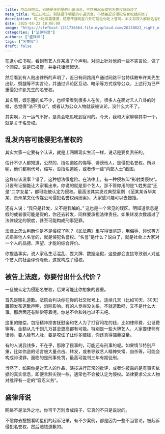 ```yaml
---
title: 吃瓜归吃瓜，别随便传明星的小道消息，不然被起诉侵犯名誉权就麻烦了
meta_title: 吃瓜归吃瓜，别随便传明星的小道消息，不然被起诉侵犯名誉权就麻烦了
description: 网上吃瓜需谨慎，随意传播明星八卦可能让你吃上官司。本文将深入解析名誉权侵权的法律红线，揭示常见的侵权误区。文章指出，使用代号、缩写进行“影射类侵权”，以及转发明知虚假的信息，同样需要承担法律责任。一旦被认定侵犯名誉权，将面临在社交账号置顶道歉、赔偿精神损害抚慰金和律师费等民事责任。若情节严重，如谣言被大量转发或造成严重后果，甚至可能构成诽谤罪，面临刑事处罚。本文旨在提醒广大网友，网络并非法外之地，吃瓜有风险，发言需谨慎，切勿因一时口快而触犯法律。
date: 2025-08-22 10:00:00
image: "https://slefboot-1251736664.file.myqcloud.com/20250822_right_of_reputation.webp"
categories: ["法律科普"]
authors: ["盛律师"]
tags: ["名誉权"]
draft: false
---
```


在逛小红书呢，看到有艺人许某发了个声明，对网上针对他的一些不实言论，做了个回应。说是已报警，并委托律师起诉。

然后看到有人贴出律所的声明了，近日有网路用户通过网路平台持续散布许某先生出轨、劈腿等不实言论，并通过评论区互动、暗示等方式误导公众，上述行为已严重侵犯许凯先生的名誉权。

其实啊，娱乐圈的瓜不少，也经常看到很多人在传。很多人在面对艺人八卦的时候，总觉得“法不责众”，或者认为公众人物就该被议论，没什么大不了。

其实啊，万一运气不好，是真会吃瓜吃到官司的。今天，我和大家聊聊其中一个，就是关于名誉权。

## 乱发内容可能侵犯名誉权的

其实大家一定要有个认识，就是上网跟现实生活一样，说话是要负责任的。

估计不少人都知道，公然的、指名道姓的侮辱、诽谤他人，是侵犯名誉权。所以呢，他们都用代号，缩写，没指名道姓，或者传一些“内部人士”截图。

这样应该没事？错了，这种想法很危险。在法律上，有一种侵权叫“影射类侵权”。只要有证据能让大家看出来，你说的就是那个艺人，那不管你用的是“L姓男星”还是“二字女星”，都可能被认定为侵权。最高法其实发过典型案例 《范某某诉毕某某、贵州某文化传媒公司侵犯名誉权纠纷案》，大家感兴趣可以去搜搜。

还有人说：“我只是转发，又不是我编的。” 这也是一个常见的误区。明知道信息是假的或者很可能是假的，你还去转发，同样要承担法律责任。如果转发次数超过了法律规定的限度，甚至可能构成刑事犯罪。

法律上怎么判断你是不是侵权了呢？《民法典》里写得很清楚，用侮辱、诽谤等方式损害他人名誉的，就是侵犯名誉权。“名誉”是什么？说白了，就是社会上大家对一个人的品德、声望、才能的综合评价。

你捏造事实，说人家私生活混乱、耍大牌、数据造假，这些都会直接导致别人对这个艺人的社会评价降低，这就构成了侵权。

## 被告上法庭，你要付出什么代价？

一旦被认定为侵犯名誉权，后果可能比你想象的要重。

首先是赔礼道歉。法院会判决你在你的社交账号上，连续几天（比如10天、30天）置顶发布道歉声明，消除影响。有的人觉得没关系，不就道歉吗，又不是什么大事。那后面还有赔偿等着呢，你总不会和钱也过不去吧。

这里的赔偿，包括精神损害抚慰金和艺人为了打官司花的钱，比如律师费、公证费等等。金额从几千到几万甚至更高都有可能。特别是一些大牌艺人，人家要律师有律师，要人脉有人脉，要是咬住了让你多赔钱，你还真得掂量掂量。

有的人说我钱多，不在乎，那除了民事的，可能还有刑事的呢。如果情节特别严重，比如你造的谣言被大量点击、转发，或者导致艺人精神失常、自杀等，可能会构成诽谤罪，面临的是刑事处罚，最高可能判三年有期徒刑。

当然了，如果你是对艺人的作品、演技进行正常的批评，或者你披露的是有事实依据的真实信息，即便言辞尖锐一些，通常也不会被认定为侵权。法律要求公众人物对批评有一定的“容忍义务”。

## 盛律师说

网络不是法外之地，你可千万别当成段子，它真的不只是说说的。

不信你去搜搜看明星们的起诉记录，有不少案例，都是因为一些不当言论，被起诉侵犯名誉权，然后赔钱道歉的。
